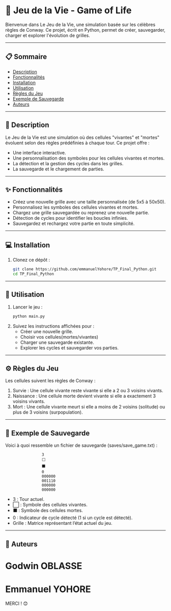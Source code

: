 # 🧬 Jeu de la Vie - Game of Life

Bienvenue dans Le Jeu de la Vie, une simulation basée sur les célèbres règles de Conway. Ce projet, écrit en Python, permet de créer, sauvegarder, charger et explorer l'évolution de grilles.

---

## 📋 Sommaire
- [Description](#-description)
- [Fonctionnalités](#-fonctionnalités)
- [Installation](#-installation)
- [Utilisation](#-utilisation)
- [Règles du Jeu](#-règles-du-jeu)
- [Exemple de Sauvegarde](#-exemple-de-sauvegarde)
- [Auteurs](#-auteurs)

---

## 📝 Description

Le Jeu de la Vie est une simulation où des cellules "vivantes" et "mortes" évoluent selon des règles prédéfinies à chaque tour. Ce projet offre :
- Une interface interactive.
- Une personnalisation des symboles pour les cellules vivantes et mortes.
- La détection et la gestion des cycles dans les grilles.
- La sauvegarde et le chargement de parties.

---

## ✨ Fonctionnalités

- Créez une nouvelle grille avec une taille personnalisée (de 5x5 à 50x50).
- Personnalisez les symboles des cellules vivantes et mortes.
- Chargez une grille sauvegardée ou reprenez une nouvelle partie.
- Détection de cycles pour identifier les boucles infinies.
- Sauvegardez et rechargez votre partie en toute simplicité.

---

## 💻 Installation

1. Clonez ce dépôt :
   ```bash
   git clone https://github.com/emmanuelYohore/TP_Final_Python.git
   cd TP_Final_Python

---

## 🚀 Utilisation

1. Lancer le jeu :
   ```bash
   python main.py

2. Suivez les instructions affichées pour :
   - Créer une nouvelle grille.
   - Choisir vos cellules(mortes/vivantes)
   - Charger une sauvegarde existante.
   - Explorer les cycles et sauvegarder vos parties.

---

## ⚙️ Règles du Jeu

Les cellules suivent les règles de Conway :

1.  Survie :
        Une cellule vivante reste vivante si elle a 2 ou 3 voisins vivants.
2.  Naissance :
        Une cellule morte devient vivante si elle a exactement 3 voisins vivants.
3.   Mort :
        Une cellule vivante meurt si elle a moins de 2 voisins (solitude) ou plus de 3 voisins (surpopulation).

---

## 🧩 Exemple de Sauvegarde

Voici à quoi ressemble un fichier de sauvegarde (saves/save_game.txt) :

                    3
                    ⬜
                    ⬛
                    0
                    000000
                    001110
                    000000
                    000000

- 3 : Tour actuel.
- ⬜ : Symbole des cellules vivantes.
- ⬛ : Symbole des cellules mortes.
- 0 : Indicateur de cycle détecté (1 si un cycle est détecté).
- Grille : Matrice représentant l’état actuel du jeu.

---

## 🤝 Auteurs

  # Godwin OBLASSE
  # Emmanuel YOHORE


MERCI ! 😊 